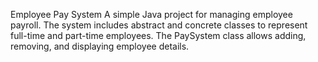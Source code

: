 Employee Pay System
A simple Java project for managing employee payroll. The system includes abstract and concrete classes to represent full-time and part-time employees. The PaySystem class allows adding, removing, and displaying employee details.
